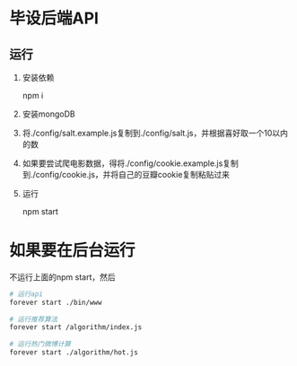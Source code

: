 # 毕设后端API

## 运行

1. 安装依赖

    npm i 

2. 安装mongoDB
3. 将./config/salt.example.js复制到./config/salt.js，并根据喜好取一个10以内的数
4. 如果要尝试爬电影数据，得将./config/cookie.example.js复制到./config/cookie.js，并将自己的豆瓣cookie复制粘贴过来
5. 运行
    
    npm start
    
# 如果要在后台运行

不运行上面的npm start，然后
  
```bash
# 运行api
forever start ./bin/www
    
# 运行推荐算法
forever start /algorithm/index.js
    
# 运行热门微博计算
forever start ./algorithm/hot.js
```
   
